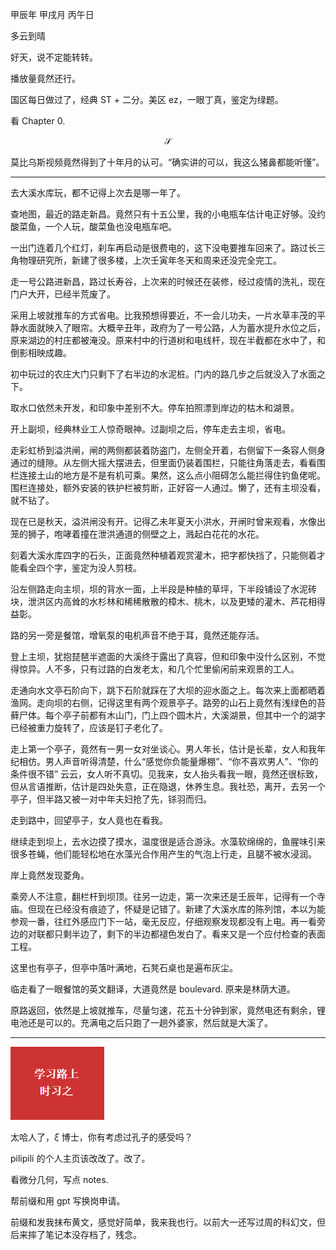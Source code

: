 甲辰年 甲戌月 丙午日

多云到晴

好天，说不定能转转。

播放量竟然还行。

国区每日做过了，经典 ST + 二分。美区 ez，一眼丁真，鉴定为绿题。

看 Chapter 0.

$$
\mathscr{S}
$$

莫比乌斯视频竟然得到了十年月的认可。“确实讲的可以，我这么猪鼻都能听懂”。

---

去大溪水库玩，都不记得上次去是哪一年了。

查地图，最近的路走新昌。竟然只有十五公里，我的小电瓶车估计电正好够。没约酸菜鱼，一个人玩，酸菜鱼也没电瓶车吧。

一出门连着几个红灯，刹车再启动是很费电的，这下没电要推车回来了。路过长三角物理研究所，新建了很多楼，上次壬寅年冬天和周来还没完全完工。

走一号公路进新昌，路过长寿谷，上次来的时候还在装修，经过疫情的洗礼，现在门户大开，已经半荒废了。

采用上坡就推车的方式省电。比我预想得要近，不一会儿功夫，一片水草丰茂的平静水面就映入了眼帘。大概辛丑年，政府为了一号公路，人为蓄水提升水位之后，原来湖边的村庄都被淹没。原来村中的行道树和电线杆，现在半截都在水中了，和倒影相映成趣。

初中玩过的农庄大门只剩下了右半边的水泥桩。门内的路几步之后就没入了水面之下。

取水口依然未开发，和印象中差别不大。停车拍照漂到岸边的枯木和湖景。

开上副坝，经典林业工人惊奇眼神。过副坝之后，停车走去主坝，省电。

走彩虹桥到溢洪闸，闸的两侧都装着防盗门，左侧全开着，右侧留下一条容人侧身通过的缝隙。从左侧大摇大摆进去，但里面仍装着围栏，只能往角落走去，看看围栏连接土山的地方是不是有机可乘。果然，这么点小阻碍怎么能拦得住钓鱼佬呢。围栏连接处，额外安装的铁护栏被剪断，正好容一人通过。懒了，还有主坝没看，就不钻了。

现在已是秋天，溢洪闸没有开。记得乙未年夏天小洪水，开闸时曾来观看，水像出笼的狮子，咆哮着撞在泄洪通道的侧壁之上，溅起白花花的水花。

刻着大溪水库四字的石头，正面竟然种植着观赏灌木，把字都快挡了，只能侧着才能看全四个字，鉴定为没人剪枝。

沿左侧路走向主坝，坝的背水一面，上半段是种植的草坪，下半段铺设了水泥砖块，泄洪区内高耸的水杉林和稀稀散散的樟木、桃木，以及更矮的灌木、芦花相得益彰。

路的另一旁是餐馆，增氧泵的电机声音不绝于耳，竟然还能存活。

登上主坝，犹抱琵琶半遮面的大溪终于露出了真容，但和印象中没什么区别，不觉得惊异。人不多，只有过路的白发老太，和几个忙里偷闲前来观景的工人。

走通向水文亭石阶向下，跳下石阶就踩在了大坝的迎水面之上。每次来上面都晒着渔网。走向坝的右侧，记得这里有两个观景亭子。路旁的山石上竟然有浅绿色的苔藓尸体。每个亭子前都有木山门，门上四个圆木片，大溪湖景，但其中一个的湖字已经被重力旋转了，应该是钉子老化了。

走上第一个亭子，竟然有一男一女对坐谈心。男人年长，估计是长辈，女人和我年纪相仿。男人声音听得清楚，什么“感觉你负能量爆棚”、“你不喜欢男人”、“你的条件很不错” 云云，女人听不真切。见我来，女人抬头看我一眼，竟然还很标致，但从言语推断，估计是四处失意，正在隐退，休养生息。我社恐，离开，去另一个亭子，但半路又被一对中年夫妇抢了先，铩羽而归。

走到路中，回望亭子，女人竟也在看我。

继续走到坝上，去水边摸了摸水，温度很是适合游泳。水藻软绵绵的，鱼腥味引来很多苍蝇，他们能轻松地在水藻光合作用产生的气泡上行走，且腿不被水浸润。

岸上竟然发现菱角。

乘旁人不注意，翻栏杆到坝顶。往另一边走，第一次来还是壬辰年，记得有一个寺庙。但现在已经没有痕迹了，怀疑是记错了。新建了大溪水库的陈列馆，本以为能参观一番，往红外感应门下一站，毫无反应，仔细观察发现都没有上电。再一看旁边的对联都只剩半边了，剩下的半边都褪色发白了。看来又是一个应付检查的表面工程。

这里也有亭子，但亭中落叶满地，石凳石桌也是遍布灰尘。

临走看了一眼餐馆的英文翻译，大道竟然是 boulevard. 原来是林荫大道。

原路返回，依然是上坡就推车，尽量匀速，花五十分钟到家，竟然电还有剩余，锂电池还是可以的。充满电之后只跑了一趟外婆家，然后就是大溪了。

---

![alt text](image.png)

太哈人了，$\xi$ 博士，你有考虑过孔子的感受吗？

pilipili 的个人主页该改改了。改了。

看微分几何，写点 notes.

帮前缀和用 gpt 写换岗申请。

前缀和发我抹布黄文，感觉好简单，我来我也行。以前大一还写过周的科幻文，但后来摔了笔记本没存档了，残念。